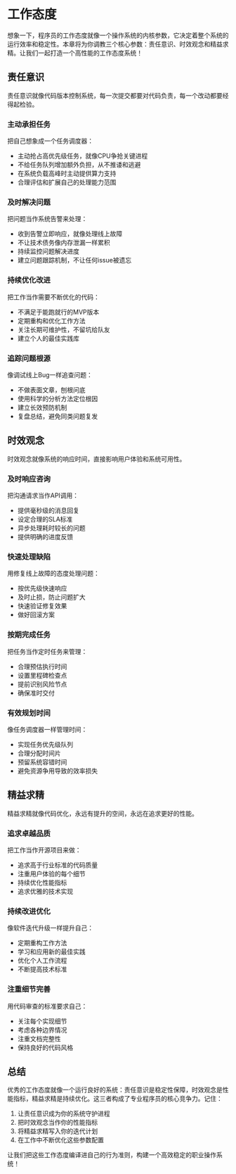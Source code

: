 # 工作态度

想象一下，程序员的工作态度就像一个操作系统的内核参数，它决定着整个系统的运行效率和稳定性。本章将为你调教三个核心参数：责任意识、时效观念和精益求精。让我们一起打造一个高性能的工作态度系统！

## 责任意识

责任意识就像代码版本控制系统，每一次提交都要对代码负责，每一个改动都要经得起检验。

### 主动承担任务

把自己想象成一个任务调度器：
- 主动抢占高优先级任务，就像CPU争抢关键进程
- 不给任务队列增加额外负担，从不推诿和逃避
- 在系统负载高峰时主动提供算力支持
- 合理评估和扩展自己的处理能力范围

### 及时解决问题

把问题当作系统告警来处理：
- 收到告警立即响应，就像处理线上故障
- 不让技术债务像内存泄漏一样累积
- 持续监控问题解决进度
- 建立问题跟踪机制，不让任何issue被遗忘

### 持续优化改进

把工作当作需要不断优化的代码：
- 不满足于能跑就行的MVP版本
- 定期重构和优化工作方法
- 关注长期可维护性，不留坑给队友
- 建立个人的最佳实践库

### 追踪问题根源

像调试线上Bug一样追查问题：
- 不做表面文章，刨根问底
- 使用科学的分析方法定位根因
- 建立长效预防机制
- 复盘总结，避免同类问题复发

## 时效观念

时效观念就像系统的响应时间，直接影响用户体验和系统可用性。

### 及时响应咨询

把沟通请求当作API调用：
- 提供毫秒级的消息回复
- 设定合理的SLA标准
- 异步处理耗时较长的问题
- 提供明确的进度反馈

### 快速处理缺陷

用修复线上故障的态度处理问题：
- 按优先级快速响应
- 及时止损，防止问题扩大
- 快速验证修复效果
- 做好回滚方案

### 按期完成任务

把任务当作定时任务来管理：
- 合理预估执行时间
- 设置里程碑检查点
- 提前识别风险节点
- 确保准时交付

### 有效规划时间

像任务调度器一样管理时间：
- 实现任务优先级队列
- 合理分配时间片
- 预留系统容错时间
- 避免资源争用导致的效率损失

## 精益求精

精益求精就像代码优化，永远有提升的空间，永远在追求更好的性能。

### 追求卓越品质

把工作当作开源项目来做：
- 追求高于行业标准的代码质量
- 注重用户体验的每个细节
- 持续优化性能指标
- 追求优雅的技术实现

### 持续改进优化

像软件迭代升级一样提升自己：
- 定期重构工作方法
- 学习和应用新的最佳实践
- 优化个人工作流程
- 不断提高技术标准

### 注重细节完善

用代码审查的标准要求自己：
- 关注每个实现细节
- 考虑各种边界情况
- 注重文档完整性
- 保持良好的代码风格

## 总结

优秀的工作态度就像一个运行良好的系统：责任意识是稳定性保障，时效观念是性能指标，精益求精是持续优化。这三者构成了专业程序员的核心竞争力。记住：

1. 让责任意识成为你的系统守护进程
2. 把时效观念当作你的性能指标
3. 将精益求精写入你的迭代计划
4. 在工作中不断优化这些参数配置

让我们把这些工作态度编译进自己的行为准则，构建一个高效稳定的职业操作系统！